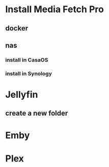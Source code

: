 # Install Media Fetch Pro
## docker 

## nas

### install in CasaOS


### install in Synology


# Jellyfin
## create a new folder


# Emby

# Plex
